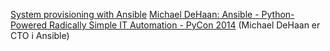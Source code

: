[System provisioning with Ansible](https://www.youtube.com/watch?v=up3ofvQNm8c)
[Michael DeHaan: Ansible - Python-Powered Radically Simple IT Automation - PyCon 2014](https://www.youtube.com/watch?v=Qi0AhK7PMCI) (Michael DeHaan er CTO i Ansible)

